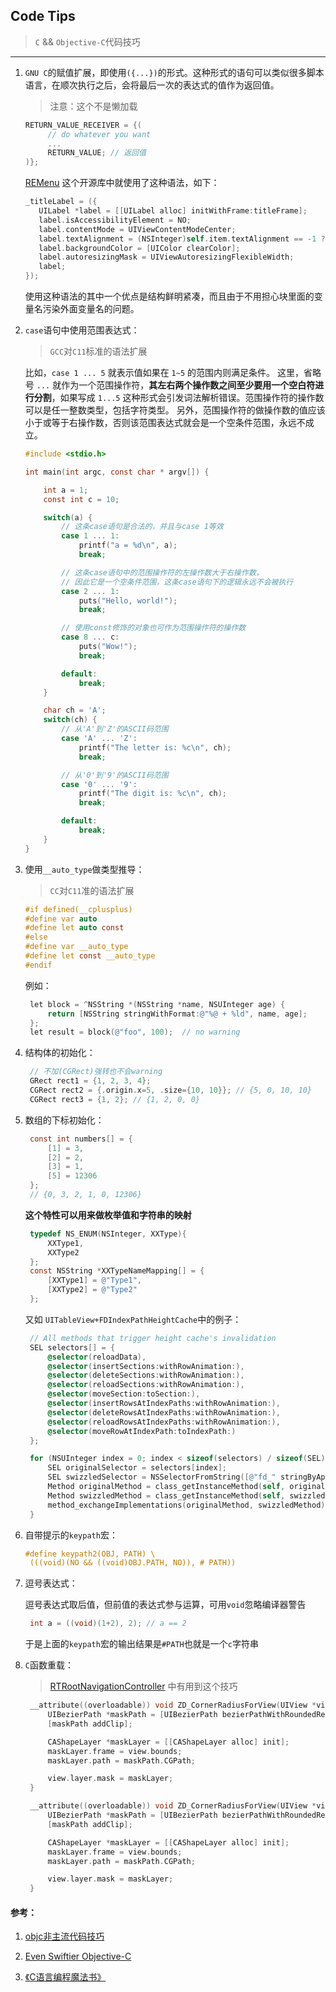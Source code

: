## Code Tips

> `C` && `Objective-C`代码技巧 

---

1. `GNU C`的赋值扩展，即使用`({...})`的形式。这种形式的语句可以类似很多脚本语言，在顺次执行之后，会将最后一次的表达式的值作为返回值。

   > 注意：这个不是懒加载

   ```c
   RETURN_VALUE_RECEIVER = {(
        // do whatever you want
        ...
        RETURN_VALUE; // 返回值
   )};
   ```

   [REMenu](https://github.com/romaonthego/REMenu) 这个开源库中就使用了这种语法，如下：

   ```objectivec
   _titleLabel = ({
      UILabel *label = [[UILabel alloc] initWithFrame:titleFrame];
      label.isAccessibilityElement = NO;
      label.contentMode = UIViewContentModeCenter;
      label.textAlignment = (NSInteger)self.item.textAlignment == -1 ? self.menu.textAlignment : self.item.subtitleTextAlignment;
      label.backgroundColor = [UIColor clearColor];
      label.autoresizingMask = UIViewAutoresizingFlexibleWidth;
      label;
   });
   ```

   使用这种语法的其中一个优点是结构鲜明紧凑，而且由于不用担心块里面的变量名污染外面变量名的问题。

2. `case`语句中使用范围表达式：

   > `GCC`对`C11`标准的语法扩展

   比如，`case 1 ... 5` 就表示值如果在 `1~5` 的范围内则满足条件。
   这里，省略号 `...` 就作为一个范围操作符，**其左右两个操作数之间至少要用一个空白符进行分割**，如果写成 `1...5` 这种形式会引发词法解析错误。范围操作符的操作数可以是任一整数类型，包括字符类型。
   另外，范围操作符的做操作数的值应该小于或等于右操作数，否则该范围表达式就会是一个空条件范围，永远不成立。

   ```c
   #include <stdio.h>
   
   int main(int argc, const char * argv[]) {
   
       int a = 1; 
       const int c = 10;
   
       switch(a) {
           // 这条case语句是合法的，并且与case 1等效 
           case 1 ... 1:
               printf("a = %d\n", a);
               break;
   
           // 这条case语句中的范围操作符的左操作数⼤于右操作数， 
           // 因此它是⼀个空条件范围，这条case语句下的逻辑永远不会被执⾏ 
           case 2 ... 1:
               puts("Hello, world!"); 
               break;
   
           // 使⽤const修饰的对象也可作为范围操作符的操作数 
           case 8 ... c:
               puts("Wow!");
               break;
   
           default: 
               break;
       }
   
       char ch = 'A'; 
       switch(ch) {
           // 从'A'到'Z'的ASCII码范围 
           case 'A' ... 'Z':
               printf("The letter is: %c\n", ch);
               break;
   
           // 从'0'到'9'的ASCII码范围 
           case '0' ... '9':
               printf("The digit is: %c\n", ch);
               break;
   
           default:
               break;
       }
   }
   ```

3. 使用`__auto_type`做类型推导：

   > `CC`对`C11`准的语法扩展

   ```c
   #if defined(__cplusplus)
   #define var auto
   #define let auto const
   #else
   #define var __auto_type
   #define let const __auto_type
   #endif
   ```

    例如：

   ```objectivec
    let block = ^NSString *(NSString *name, NSUInteger age) {
        return [NSString stringWithFormat:@"%@ + %ld", name, age];
    };
    let result = block(@"foo", 100);  // no warning
   ```

4. 结构体的初始化：     

   ```objectivec
    // 不加(CGRect)强转也不会warning
    GRect rect1 = {1, 2, 3, 4};
    CGRect rect2 = {.origin.x=5, .size={10, 10}}; // {5, 0, 10, 10}
    CGRect rect3 = {1, 2}; // {1, 2, 0, 0}
   ```

5. 数组的下标初始化：

   ```objectivec
    const int numbers[] = {
        [1] = 3,
        [2] = 2,
        [3] = 1,
        [5] = 12306
    };
    // {0, 3, 2, 1, 0, 12306}
   ```

    **这个特性可以用来做枚举值和字符串的映射**

   ```objectivec
    typedef NS_ENUM(NSInteger, XXType){
        XXType1,
        XXType2
    };
    const NSString *XXTypeNameMapping[] = {
        [XXType1] = @"Type1",
        [XXType2] = @"Type2"
    };
   ```

    又如 `UITableView+FDIndexPathHeightCache`中的例子：

   ```objectivec
    // All methods that trigger height cache's invalidation
    SEL selectors[] = {
        @selector(reloadData),
        @selector(insertSections:withRowAnimation:),
        @selector(deleteSections:withRowAnimation:),
        @selector(reloadSections:withRowAnimation:),
        @selector(moveSection:toSection:),
        @selector(insertRowsAtIndexPaths:withRowAnimation:),
        @selector(deleteRowsAtIndexPaths:withRowAnimation:),
        @selector(reloadRowsAtIndexPaths:withRowAnimation:),
        @selector(moveRowAtIndexPath:toIndexPath:)
    };
   
    for (NSUInteger index = 0; index < sizeof(selectors) / sizeof(SEL); ++index) {
        SEL originalSelector = selectors[index];
        SEL swizzledSelector = NSSelectorFromString([@"fd_" stringByAppendingString:NSStringFromSelector(originalSelector)]);
        Method originalMethod = class_getInstanceMethod(self, originalSelector);
        Method swizzledMethod = class_getInstanceMethod(self, swizzledSelector);
        method_exchangeImplementations(originalMethod, swizzledMethod);
    }
   ```

6. 自带提示的`keypath`宏：

   ```objectivec
   #define keypath2(OBJ, PATH) \
    (((void)(NO && ((void)OBJ.PATH, NO)), # PATH))
   ```

7. 逗号表达式：

    逗号表达式取后值，但前值的表达式参与运算，可用`void`忽略编译器警告

   ```objective-c
    int a = ((void)(1+2), 2); // a == 2
   ```

    于是上面的`keypath`宏的输出结果是`#PATH`也就是一个`c`字符串 

8. `C`函数重载：

   > [RTRootNavigationController](https://github.com/rickytan/RTRootNavigationController/blob/master/RTRootNavigationController/Classes/RTRootNavigationController.m) 中有用到这个技巧

   ```objective-c
    __attribute((overloadable)) void ZD_CornerRadiusForView(UIView *view, CGFloat cornerRadius) {
        UIBezierPath *maskPath = [UIBezierPath bezierPathWithRoundedRect:view.bounds cornerRadius:cornerRadius];
        [maskPath addClip];
   
        CAShapeLayer *maskLayer = [[CAShapeLayer alloc] init];
        maskLayer.frame = view.bounds;
        maskLayer.path = maskPath.CGPath;
   
        view.layer.mask = maskLayer;
    }
   
    __attribute((overloadable)) void ZD_CornerRadiusForView(UIView *view, UIRectCorner rectCorner, CGFloat cornerRadius) {
        UIBezierPath *maskPath = [UIBezierPath bezierPathWithRoundedRect:view.bounds byRoundingCorners:rectCorner cornerRadii:(CGSize){cornerRadius, cornerRadius}];
        [maskPath addClip];
   
        CAShapeLayer *maskLayer = [[CAShapeLayer alloc] init];
        maskLayer.frame = view.bounds;
        maskLayer.path = maskPath.CGPath;
   
        view.layer.mask = maskLayer;
    }
   ```

#### 参考：

1. [objc非主流代码技巧](http://blog.sunnyxx.com/2014/08/02/objc-weird-code/)

2. [Even Swiftier Objective-C](https://pspdfkit.com/blog/2017/even-swiftier-objective-c/)

3. [《C语言编程魔法书》](http://www.jb51.net/books/620682.html)
